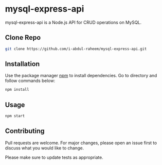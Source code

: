 # mysql-express-api

mysql-express-api is a Node.js API for CRUD operations on MySQL.

## Clone Repo

```bash
git clone https://github.com/i-abdul-raheem/mysql-express-api.git
```

## Installation

Use the package manager [npm](mysql-express-api) to install dependencies. Go to directory and follow commands below:

```bash
npm install
```

## Usage

```bash
npm start
```

## Contributing
Pull requests are welcome. For major changes, please open an issue first to discuss what you would like to change.

Please make sure to update tests as appropriate.
